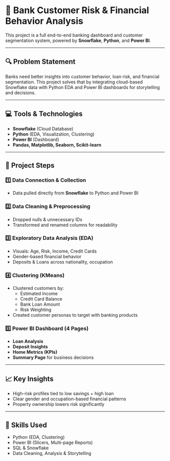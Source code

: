 # 🏦 Bank Customer Risk & Financial Behavior Analysis

This project is a full end-to-end banking dashboard and customer segmentation system, powered by **Snowflake**, **Python**, and **Power BI**.

---

## 🔍 Problem Statement

Banks need better insights into customer behavior, loan risk, and financial segmentation. This project solves that by integrating cloud-based Snowflake data with Python EDA and Power BI dashboards for storytelling and decisions.

---

## 💻 Tools & Technologies
- **Snowflake** (Cloud Database)
- **Python** (EDA, Visualization, Clustering)
- **Power BI** (Dashboard)
- **Pandas, Matplotlib, Seaborn, Scikit-learn**

---

## 🔧 Project Steps

### 1️⃣ Data Connection & Collection
- Data pulled directly from **Snowflake** to Python and Power BI

### 2️⃣ Data Cleaning & Preprocessing
- Dropped nulls & unnecessary IDs
- Transformed and renamed columns for readability

### 3️⃣ Exploratory Data Analysis (EDA)
- Visuals: Age, Risk, Income, Credit Cards
- Gender-based financial behavior
- Deposits & Loans across nationality, occupation

### 4️⃣ Clustering (KMeans)
- Clustered customers by:
  - Estimated Income
  - Credit Card Balance
  - Bank Loan Amount
  - Risk Weighting
- Created customer personas to target with banking products

### 5️⃣ Power BI Dashboard (4 Pages)
- **Loan Analysis**  
- **Deposit Insights**  
- **Home Metrics (KPIs)**  
- **Summary Page** for business decisions

---

## 📈 Key Insights
- High-risk profiles tied to low savings + high loan
- Clear gender and occupation-based financial patterns
- Property ownership lowers risk significantly

---

## 🧠 Skills Used
- Python (EDA, Clustering)
- Power BI (Slicers, Multi-page Reports)
- SQL & Snowflake
- Data Cleaning, Analysis & Storytelling
